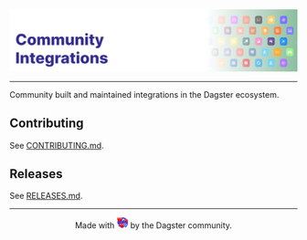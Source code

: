 <div align="center">
    <img alt="Cover Image" src=".github/cover.png">
</div>

---

Community built and maintained integrations in the Dagster ecosystem.

## Contributing

See [CONTRIBUTING.md](CONTRIBUTING.md).

## Releases

See [RELEASES.md](RELEASES.md).

---

<div align="center">
    Made with <img height="20" alt="Daggy Love Emoji" src=".github/dagster-love.png"> by the Dagster community.
</div>
